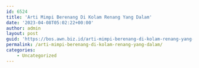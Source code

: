 ```yaml
---
id: 6524
title: 'Arti Mimpi Berenang Di Kolam Renang Yang Dalam'
date: '2023-04-08T05:02:22+00:00'
author: admin
layout: post
guid: 'https://bos.awn.biz.id/arti-mimpi-berenang-di-kolam-renang-yang-dalam/'
permalink: /arti-mimpi-berenang-di-kolam-renang-yang-dalam/
categories:
    - Uncategorized
---
```


